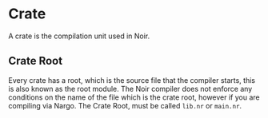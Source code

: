 # Crate

A crate is the compilation unit used in Noir.

## Crate Root

Every crate has a root, which is the source file that the compiler starts, this is also known as the root module.
The Noir compiler does not enforce any conditions on the name of the file which is the crate root, however if you are compiling via Nargo.
The Crate Root, must be called `lib.nr` or `main.nr`.
